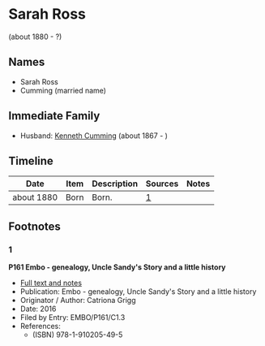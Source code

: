 ﻿---
layout: person
subject_key: i39957256
permalink: /people/i39957256
---

# Sarah Ross
(about 1880 - ?)

## Names

* Sarah Ross
* Cumming (married name)

## Immediate Family

* Husband: [Kenneth Cumming](./@14447152@-kenneth-cumming-b1867-d.md) (about 1867 - )

## Timeline

Date | Item | Description | Sources | Notes
---|---|---|---|---
about 1880 | Born | Born. | [1](#1) | 

## Footnotes

### 1

**P161 Embo - genealogy, Uncle Sandy's Story and a little history**

* [Full text and notes](../sources/@95058656@-p161-embo-genealogy,-uncle-sandy's-story-and-a-little-history.md)
* Publication: Embo - genealogy, Uncle Sandy's Story and a little history
* Originator / Author: Catriona Grigg
* Date: 2016
* Filed by Entry: EMBO/P161/C1.3
* References: 
  * (ISBN) 978-1-910205-49-5

